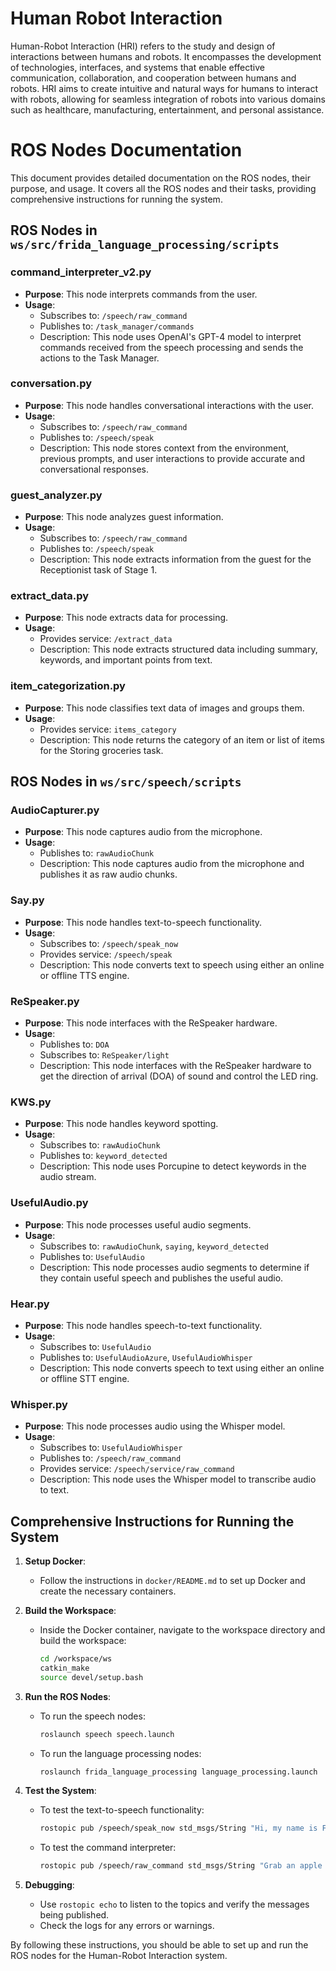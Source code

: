 # Human Robot Interaction

Human-Robot Interaction (HRI) refers to the study and design of interactions between humans and robots. It encompasses the development of technologies, interfaces, and systems that enable effective communication, collaboration, and cooperation between humans and robots. HRI aims to create intuitive and natural ways for humans to interact with robots, allowing for seamless integration of robots into various domains such as healthcare, manufacturing, entertainment, and personal assistance.

# ROS Nodes Documentation

This document provides detailed documentation on the ROS nodes, their purpose, and usage. It covers all the ROS nodes and their tasks, providing comprehensive instructions for running the system.


## ROS Nodes in `ws/src/frida_language_processing/scripts`

### command_interpreter_v2.py
- **Purpose**: This node interprets commands from the user.
- **Usage**: 
  - Subscribes to: `/speech/raw_command`
  - Publishes to: `/task_manager/commands`
  - Description: This node uses OpenAI's GPT-4 model to interpret commands received from the speech processing and sends the actions to the Task Manager.

### conversation.py
- **Purpose**: This node handles conversational interactions with the user.
- **Usage**: 
  - Subscribes to: `/speech/raw_command`
  - Publishes to: `/speech/speak`
  - Description: This node stores context from the environment, previous prompts, and user interactions to provide accurate and conversational responses.

### guest_analyzer.py
- **Purpose**: This node analyzes guest information.
- **Usage**: 
  - Subscribes to: `/speech/raw_command`
  - Publishes to: `/speech/speak`
  - Description: This node extracts information from the guest for the Receptionist task of Stage 1.

### extract_data.py
- **Purpose**: This node extracts data for processing.
- **Usage**: 
  - Provides service: `/extract_data`
  - Description: This node extracts structured data including summary, keywords, and important points from text.

### item_categorization.py
- **Purpose**: This node classifies text data of images and groups them.
- **Usage**: 
  - Provides service: `items_category`
  - Description: This node returns the category of an item or list of items for the Storing groceries task.

## ROS Nodes in `ws/src/speech/scripts`

### AudioCapturer.py
- **Purpose**: This node captures audio from the microphone.
- **Usage**: 
  - Publishes to: `rawAudioChunk`
  - Description: This node captures audio from the microphone and publishes it as raw audio chunks.

### Say.py
- **Purpose**: This node handles text-to-speech functionality.
- **Usage**: 
  - Subscribes to: `/speech/speak_now`
  - Provides service: `/speech/speak`
  - Description: This node converts text to speech using either an online or offline TTS engine.

### ReSpeaker.py
- **Purpose**: This node interfaces with the ReSpeaker hardware.
- **Usage**: 
  - Publishes to: `DOA`
  - Subscribes to: `ReSpeaker/light`
  - Description: This node interfaces with the ReSpeaker hardware to get the direction of arrival (DOA) of sound and control the LED ring.

### KWS.py
- **Purpose**: This node handles keyword spotting.
- **Usage**: 
  - Subscribes to: `rawAudioChunk`
  - Publishes to: `keyword_detected`
  - Description: This node uses Porcupine to detect keywords in the audio stream.

### UsefulAudio.py
- **Purpose**: This node processes useful audio segments.
- **Usage**: 
  - Subscribes to: `rawAudioChunk`, `saying`, `keyword_detected`
  - Publishes to: `UsefulAudio`
  - Description: This node processes audio segments to determine if they contain useful speech and publishes the useful audio.

### Hear.py
- **Purpose**: This node handles speech-to-text functionality.
- **Usage**: 
  - Subscribes to: `UsefulAudio`
  - Publishes to: `UsefulAudioAzure`, `UsefulAudioWhisper`
  - Description: This node converts speech to text using either an online or offline STT engine.

### Whisper.py
- **Purpose**: This node processes audio using the Whisper model.
- **Usage**: 
  - Subscribes to: `UsefulAudioWhisper`
  - Publishes to: `/speech/raw_command`
  - Provides service: `/speech/service/raw_command`
  - Description: This node uses the Whisper model to transcribe audio to text.

## Comprehensive Instructions for Running the System

1. **Setup Docker**:
   - Follow the instructions in `docker/README.md` to set up Docker and create the necessary containers.

2. **Build the Workspace**:
   - Inside the Docker container, navigate to the workspace directory and build the workspace:
     ```bash
     cd /workspace/ws
     catkin_make
     source devel/setup.bash
     ```

3. **Run the ROS Nodes**:
   - To run the speech nodes:
     ```bash
     roslaunch speech speech.launch
     ```
   - To run the language processing nodes:
     ```bash
     roslaunch frida_language_processing language_processing.launch
     ```

4. **Test the System**:
   - To test the text-to-speech functionality:
     ```bash
     rostopic pub /speech/speak_now std_msgs/String "Hi, my name is Frida!"
     ```
   - To test the command interpreter:
     ```bash
     rostopic pub /speech/raw_command std_msgs/String "Grab an apple from the table, find Tony in the kitchen and give it to him"
     ```

5. **Debugging**:
   - Use `rostopic echo` to listen to the topics and verify the messages being published.
   - Check the logs for any errors or warnings.

By following these instructions, you should be able to set up and run the ROS nodes for the Human-Robot Interaction system.